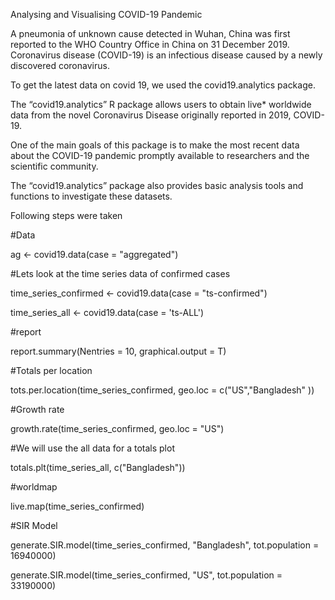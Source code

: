 Analysing and Visualising COVID-19 Pandemic 

A pneumonia of unknown cause detected in Wuhan, China was first reported to the WHO Country Office in China on 31 December 2019. Coronavirus disease (COVID-19) is an infectious disease caused by a newly discovered coronavirus.

To get the latest data on covid 19, we used the covid19.analytics package.

The “covid19.analytics” R package allows users to obtain live* worldwide data from the novel Coronavirus Disease originally reported in 2019, COVID-19.

One of the main goals of this package is to make the most recent data about the COVID-19 pandemic promptly available to researchers and the scientific community.

The “covid19.analytics” package also provides basic analysis tools and functions to investigate these datasets.

Following steps were taken

#Data

ag <- covid19.data(case = "aggregated")

#Lets look at the time series data of confirmed cases

time_series_confirmed <- covid19.data(case = "ts-confirmed")

time_series_all <- covid19.data(case = 'ts-ALL')

#report

report.summary(Nentries = 10,
               graphical.output = T)

#Totals per location

tots.per.location(time_series_confirmed, geo.loc = c("US","Bangladesh" ))

#Growth rate

growth.rate(time_series_confirmed, geo.loc = "US")

#We will use the all data for a totals plot

totals.plt(time_series_all, c("Bangladesh"))

#worldmap

live.map(time_series_confirmed)

#SIR Model

generate.SIR.model(time_series_confirmed, "Bangladesh", tot.population = 16940000)

generate.SIR.model(time_series_confirmed, "US", tot.population = 33190000)
